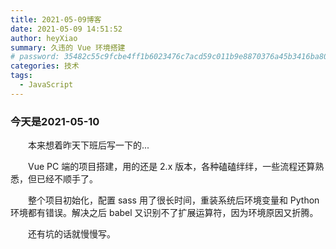 ```yaml
---
title: 2021-05-09博客
date: 2021-05-09 14:51:52
author: heyXiao
summary: 久违的 Vue 环境搭建
# password: 35482c55c9fcbe4ff1b6023476c7acd59c011b9e8870376a45b3416ba8092d3d
categories: 技术
tags:
  - JavaScript
---
```


### 今天是2021-05-10
<p style="text-indent:2em">本来想着昨天下班后写一下的...</p>
<p style="text-indent:2em">Vue PC 端的项目搭建，用的还是 2.x 版本，各种磕磕绊绊，一些流程还算熟悉，但已经不顺手了。</p>
<p style="text-indent:2em">整个项目初始化，配置 sass 用了很长时间，重装系统后环境变量和 Python 环境都有错误。解决之后 babel 又识别不了扩展运算符，因为环境原因又折腾。</p>
<p style="text-indent:2em">还有坑的话就慢慢写。</p>
<p style="text-indent:2em"></p>

